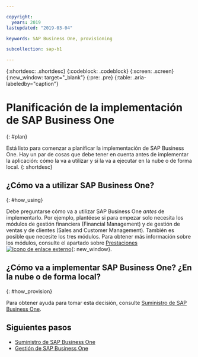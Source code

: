 ```yaml
---

copyright:
  years: 2019
lastupdated: "2019-03-04"

keywords: SAP Business One, provisioning

subcollection: sap-b1

---
```


{:shortdesc: .shortdesc}
{:codeblock: .codeblock}
{:screen: .screen}
{:new_window: target="_blank"}
{:pre: .pre}
{:table: .aria-labeledby="caption"}



# Planificación de la implementación de SAP Business One
{: #plan}

Está listo para comenzar a planificar la implementación de SAP Business One. Hay un par de cosas que debe tener en cuenta antes de implementar la aplicación: cómo la va a utilizar y si la va a ejecutar en la nube o de forma local.
{: shortdesc}

## ¿Cómo va a utilizar SAP Business One?
{: #how_using}

Debe preguntarse cómo va a utilizar SAP Business One _antes_ de implementarlo. Por ejemplo, plantéese si para empezar solo necesita los módulos de gestión financiera (Financial Management) y de gestión de ventas y de clientes (Sales and Customer Management). También es posible que necesite los tres módulos. Para obtener más información sobre los módulos, consulte el apartado sobre [Prestaciones ![Icono de enlace externo](../../icons/launch-glyph.svg "Icono de enlace externo")](https://www.sap.com/products/business-one/features.html){: new_window}.

## ¿Cómo va a implementar SAP Business One? ¿En la nube o de forma local?
{: #how_provision}

Para obtener ayuda para tomar esta decisión, consulte [Suministro de SAP Business One](/docs/infrastructure/sap-b1?topic=sap-b1-provision#provision).

## Siguientes pasos

* [Suministro de SAP Business One](/docs/infrastructure/sap-b1?topic=sap-b1-provision#provision)
* [Gestión de SAP Business One](/docs/infrastructure/sap-b1?topic=sap-b1-manage#manage)

